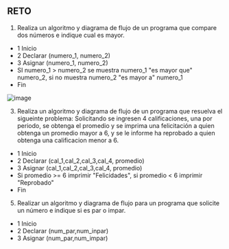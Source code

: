 ## RETO
1. Realiza un algoritmo y diagrama de flujo de un programa que compare dos números e indique cual es mayor.
* 1 Inicio
* 2 Declarar (numero_1, numero_2)
* 3 Asignar (numero_1, numero_2)
* SI numero_1 > numero_2 se muestra numero_1 "es mayor que" numero_2, si no muestra numero_2 "es mayor a" numero_1
* Fin

![image](https://user-images.githubusercontent.com/90996552/158851517-4f523a90-47ca-4e5e-ab37-c3db53154878.png)


3. Realiza un algoritmo y diagrama de flujo de un programa que resuelva el sigueinte problema: Solicitando se ingresen 4 calificaciones, una por periodo, se obtenga el promedio y se imprima una felicitación a quien obtenga un promedio mayor a 6, y se le informe ha reprobado a quien obtenga una calificacion menor a 6.
* 1 Inicio
* 2 Declarar (cal_1,cal_2,cal_3,cal_4, promedio)
* 3 Asignar (cal_1,cal_2,cal_3,cal_4, promedio)
* Si promedio >= 6 imprimir "Felicidades", si promedio < 6 imprimir "Reprobado"
* Fin


5. Realizar un algoritmo y diagrama de flujo para un programa que solicite un número e indique si es par o impar.
* 1 Inicio
* 2 Declarar (num_par,num_inpar)
* 3 Asignar (num_par,num_impar)
